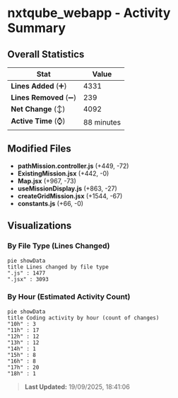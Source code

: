 # nxtqube_webapp - Activity Summary 

## Overall Statistics

| Stat                   | Value                                                             |
| ---------------------- | ----------------------------------------------------------------- |
| **Lines Added** (➕)   | 4331                                          |
| **Lines Removed** (➖) | 239                                        |
| **Net Change** (↕)    | 4092                |
| **Active Time** (⌚)   | 88 minutes |


## Modified Files
- **pathMission.controller.js** (+449, -72)
- **ExistingMission.jsx** (+442, -0)
- **Map.jsx** (+967, -73)
- **useMissionDisplay.js** (+863, -27)
- **createGridMission.jsx** (+1544, -67)
- **constants.js** (+66, -0)

## Visualizations

### By File Type (Lines Changed)

```mermaid
pie showData
title Lines changed by file type
".js" : 1477
".jsx" : 3093
```

### By Hour (Estimated Activity Count)

```mermaid
pie showData
title Coding activity by hour (count of changes)
"10h" : 3
"11h" : 17
"12h" : 12
"13h" : 12
"14h" : 1
"15h" : 8
"16h" : 8
"17h" : 20
"18h" : 1
```


> **Last Updated:** 19/09/2025, 18:41:06